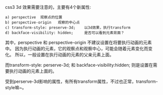 css3 3d 效果需要注意的，主要有4个新属性:
``` text
a) perspective	观察点的位置
b) perspective-origin	观察的中心点
c) transform-style: preserve-3d;  	以3d效果，执行transform
d) backface-visibility: hidden;		是否可以看到元素背面？
```

其中，perspective 和 perspective-origin 不建议设置在将要执行动画的元素中。
因为执行动画的元素，它的观察点和观察中心，可能会随着元素变化而变化。
所以，一般设置在执行动画的元素的父亲元素上面。

而transform-style: perserve-3d; 和 backface-visibility:hidden; 则是设置在需要执行动画的元素上面的。

受到perserve-3d影响的属性，有所有transform属性，不过也正常，transform-style嘛~。
